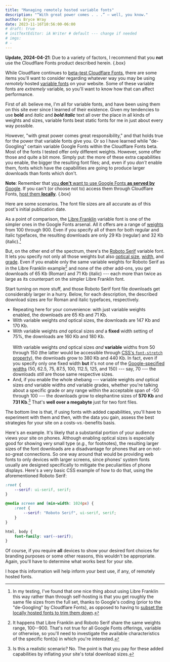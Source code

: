 ```yaml
---
title: "Managing remotely hosted variable fonts"
description: "“With great power comes . . .” — well, you know."
author: Bryce Wray
date: 2023-11-16T10:56:00-06:00
# draft: true
# initTextEditor: iA Writer # default --- change if needed
# imgs:
# -
---
```


<strong class="red">Update, 2024-04-21</strong>: Due to a variety of factors, I recommend that you **not** use the Cloudflare Fonts product described herein.
{.box}

While Cloudflare continues to [beta-test Cloudflare Fonts](https://blog.cloudflare.com/cloudflare-fonts-enhancing-website-privacy-speed/), there are some items you'll want to consider regarding whatever way you may be using *remotely* hosted [variable fonts](https://developer.mozilla.org/en-US/docs/Web/CSS/CSS_fonts/Variable_fonts_guide) on your website. Some of these variable fonts are *extremely* variable, so you'll want to know how that can affect performance.

<!--more-->

First of all: believe me, I'm all for variable fonts, and have been using them on this site ever since I learned of their existence. Given my tendencies to use **bold** and *italic* and ***bold italic*** text all over the place in all kinds of weights and sizes, variable fonts beat static fonts for me in just about every way possible.

However, "with great power comes great responsibility," and that holds true for the power that variable fonts give you. Or so I have learned while "de-Googling" certain variable Google Fonts within the Cloudflare Fonts beta. Most of the fonts I tested offer only different weights. However, some offer those and quite a bit more. Simply put: the more of these extra capabilities you enable, the bigger the resulting font files; and, even if you *don't* enable them, fonts which have the capabilities are going to produce larger downloads than fonts which don't.

**Note**: Remember that [you **don't** want to use Google Fonts **as served by** Google](/posts/2020/08/google-fonts-privacy/). If you can't (or choose not to) access them through Cloudflare Fonts, [host them **locally**](/posts/2020/08/good-stuff-without-google/).
{.box}

Here are some scenarios. The font file sizes are all accurate as of this post's initial publication date.

As a point of comparison, the [Libre Franklin](https://fonts.google.com/specimen/Libre+Franklin) variable font is one of the simpler ones in the Google Fonts arsenal. All it offers are a range of [weights](https://fonts.google.com/knowledge/glossary/weight_axis) from 100 through 900. Even if you specify all of them for both regular and italic typefaces, the resulting downloads are only 29 Kb (regular) and 32 Kb (italic).[^subsets]

[^subsets]: In my testing, I've found that one nice thing about using Libre Franklin this way rather than through self-hosting is that you get roughly the same file sizes from the full set, thanks to Google's coding (prior to the "de-Googling" by Cloudflare Fonts), as opposed to having to [subset the locally hosted fonts to trim them down](/posts/2021/08/down-with-flabby-fonts/).

But, on the other end of the spectrum, there's the [Roboto Serif](https://fonts.google.com/specimen/Roboto+Serif) variable font. It lets you specify not only all those weights but also [optical size](https://fonts.google.com/knowledge/glossary/optical_size_axis), [width](https://fonts.google.com/knowledge/glossary/width_axis), and [grade](https://fonts.google.com/knowledge/glossary/grade_axis). Even if you enable only the same variable weights for Roboto Serif as in the Libre Franklin example[^weights] and none of the other add-ons, you get downloads of 65 Kb (Roman) and 71 Kb (italic) --- each more than twice as large as its counterpart on the simpler Libre Franklin font.

[^weights]: It happens that Libre Franklin and Roboto Serif share the same weights range, 100--900. That's not true for all Google Fonts offerings, variable or otherwise, so you'll need to investigate the available characteristics of the specific font(s) in which you're interested.

Start turning on more stuff, and those Roboto Serif font file downloads get considerably larger in a hurry. Below, for each description, the described download sizes are for Roman and italic typefaces, respectively.

- Repeating here for your convenience: with just variable weights enabled, the downloads are 65 Kb and 71 Kb.
- With variable weights *and* optical sizes, the downloads are 147 Kb and 170 Kb.
- With variable weights *and* optical sizes *and* a **fixed** width setting of 75%, the downloads are 160 Kb and 180 Kb.\
\
With variable weights *and* optical sizes *and* **variable** widths from 50 through 150 (the latter would be accessible through [CSS's `font-stretch` property](https://developer.mozilla.org/en-US/docs/Web/CSS/font-stretch)), the downloads grow to 380 Kb and 440 Kb. In fact, even if you specify only one fixed width **but** it's not one of the [Google-specified widths](https://fonts.google.com/specimen/Roboto+Serif/tester) (50, 62.5, 75, 87.5, 100, 112.5, 125, and 150) --- say, 70 --- the downloads *still* are those same respective sizes.
- And, if you enable the whole shebang --- variable weights *and* optical sizes *and* variable widths *and* variable grades, whether you're talking about a specific grade or any range within the acceptable span of -50 through 100 --- the downloads grow to elephantine sizes of **570 Kb** and **731 Kb**.[^IRL] That's **well over a megabyte** just for two font files.

[^IRL]: Is this a realistic scenario? No. The point is that you pay for these added capabilities by inflating your site's total download sizes.

The bottom line is that, if using fonts with added capabilities, you'll have to experiment with them and then, with the data you gain, assess the best strategies for your site on a costs-*vs.*-benefits basis.

Here's an example. It's likely that a substantial portion of your audience views your site on phones. Although enabling optical sizes is especially good for showing very small type (*e.g.*, for footnotes), the resulting larger sizes of the font downloads are a disadvantage for phones that are on not-so-great connections. So one way around that would be providing web fonts to only devices with larger screens, since phones' system fonts usually are designed specifically to mitigate the peculiarities of phone displays. Here's a very basic CSS example of how to do that, using the aforementioned Roboto Serif:

```css
:root {
	--serif: ui-serif, serif;
}

@media screen and (min-width: 1024px) {
	:root {
		--serif: "Roboto Serif", ui-serif, serif;
	}
}

html, body {
	font-family: var(--serif);
}
```

Of course, if you require **all** devices to show your desired font choices for branding purposes or some other reasons, this wouldn't be appropriate. Again, you'll have to determine what works best for your site.

I hope this information will help inform your best use, if any, of remotely hosted fonts.
